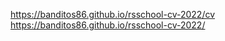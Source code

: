 https://banditos86.github.io/rsschool-cv-2022/cv                                                                                                                     
https://banditos86.github.io/rsschool-cv-2022/

